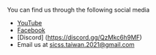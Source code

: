 You can find us through the following social media
- [YouTube](https://www.youtube.com/channel/UCZbU6pmPftz0iJWrAltSssw)
- [Facebook](https://www.facebook.com/SICSSTaiwan)
- [Discord] (https://discord.gg/QzMkc6h9MF)
- Email us at sicss.taiwan.2021@gmail.com 

